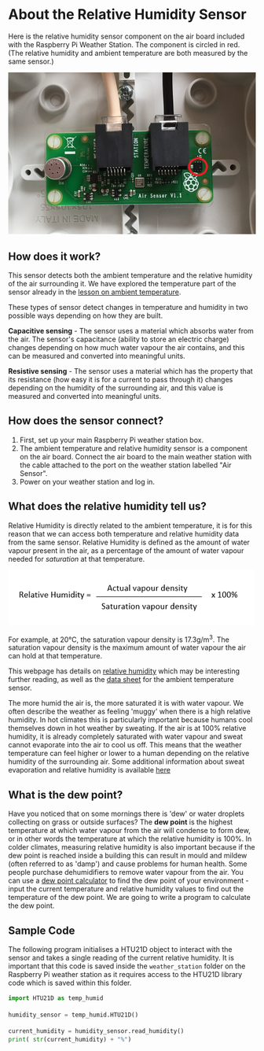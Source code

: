 # About the Relative Humidity Sensor

Here is the relative humidity sensor component on the air board included with the Raspberry Pi Weather Station. The component is circled in red. (The relative humidity and ambient temperature are both measured by the same sensor.)

![Relative Humidity Sensor](images/air_board.png)

## How does it work?

This sensor detects both the ambient temperature and the relative humidity of the air surrounding it. We have explored the temperature part of the sensor already in the [lesson on ambient temperature](ambient_temperature/lesson.md).

These types of sensor detect changes in temperature and humidity in two possible ways depending on how they are built.

**Capacitive sensing** - The sensor uses a material which absorbs water from the air. The sensor's capacitance (ability to store an electric charge) changes depending on how much water vapour the air contains, and this can be measured and converted into meaningful units.

**Resistive sensing** - The sensor uses a material which has the property that its resistance (how easy it is for a current to pass through it) changes depending on the humidity of the surrounding air, and this value is measured and converted into meaningful units. 


## How does the sensor connect?

1. First, set up your main Raspberry Pi weather station box.
1. The ambient temperature and relative humidity sensor is a component on the air board. Connect the air board to the main weather station with the cable attached to the port on the weather station labelled "Air Sensor".
1. Power on your weather station and log in.

## What does the relative humidity tell us?

Relative Humidity is directly related to the ambient temperature, it is for this reason that we can access both temperature and relative humidity data from the same sensor. Relative Humidity is defined as the amount of water vapour present in the air, as a percentage of the amount of water vapour needed for *saturation* at that temperature. 

![Relative humidity equation](images/relative_humidity_equation.png)

For example, at 20&deg;C, the saturation vapour density is 17.3g/m<sup>3</sup>. The saturation vapour density is the maximum amount of water vapour the air can hold at that temperature.

This webpage has details on [relative humidity](http://hyperphysics.phy-astr.gsu.edu/hbase/Kinetic/relhum.html) which may be interesting further reading, as well as the [data sheet](http://www.mouser.co.uk/pdfdocs/HTU21DF.PDF) for the ambient temperature sensor.

The more humid the air is, the more saturated it is with water vapour. We often describe the weather as feeling 'muggy' when there is a high relative humidity. In hot climates this is particularly important because humans cool themselves down in hot weather by sweating. If the air is at 100% relative humidity, it is already completely saturated with water vapour and sweat cannot evaporate into the air to cool us off. This means that the weather temperature can feel higher or lower to a human depending on the relative humidity of the surrounding air. Some additional information about sweat evaporation and relative humidity is available [here](http://www.fs.fed.us/eng/pubs/htmlpubs/htm10512316/)

## What is the dew point?

Have you noticed that on some mornings there is 'dew' or water droplets collecting on grass or outside surfaces? The **dew point** is the highest temperature at which water vapour from the air will condense to form dew, or in other words the temperature at which the relative humidity is 100%. In colder climates, measuring relative humidity is also important because if the dew point is reached inside a building this can result in mould and mildew (often referred to as 'damp') and cause problems for human health. Some people purchase dehumidifiers to remove water vapour from the air. You can use a [dew point calculator](http://www.ajdesigner.com/phphumidity/dewpoint_equation_dewpoint_temperature.php) to find the dew point of your environment - input the current temperature and relative humidity values to find out the temperature of the dew point. We are going to write a program to calculate the dew point.

## Sample Code

The following program initialises a HTU21D object to interact with the sensor and takes a single reading of the current relative humidity. It is important that this code is saved inside the `weather_station` folder on the Raspberry Pi weather station as it requires access to the HTU21D library code which is saved within this folder.

```python
import HTU21D as temp_humid

humidity_sensor = temp_humid.HTU21D()

current_humidity = humidity_sensor.read_humidity()
print( str(current_humidity) + "%")

```